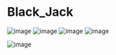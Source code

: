 # Black_Jack

<img>![image](https://github.com/Eduardo-Alves-de-Sousa/Black_Jack/assets/55249802/b7ed4851-b95e-4dcb-b977-ec2f3d38a328)
</img> <img>![image](https://github.com/Eduardo-Alves-de-Sousa/Black_Jack/assets/55249802/67227eb0-e208-426e-962b-f4c47f4d74d5)
</img> <img>![image](https://github.com/Eduardo-Alves-de-Sousa/Black_Jack/assets/55249802/d314e763-49cf-4439-8e38-dafeeec1bc2d)
</img> <img>![image](https://github.com/Eduardo-Alves-de-Sousa/Black_Jack/assets/55249802/12f08334-977c-454f-b2c8-19365345213f)

</img> <img>![image](https://github.com/Eduardo-Alves-de-Sousa/Black_Jack/assets/55249802/5643448f-7368-4ce3-8795-9208769a80cb)
</img>
